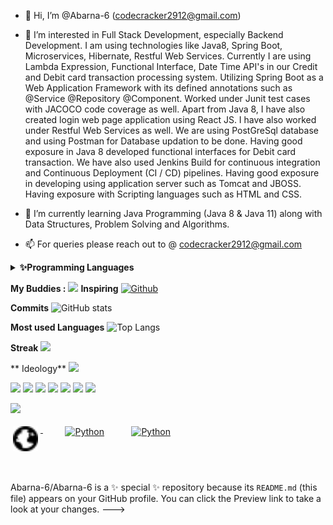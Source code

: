 - 👋 Hi, I’m @Abarna-6 (codecracker2912@gmail.com)

- 👀 I’m interested in Full Stack Development, especially Backend Development. I am using technologies like Java8, Spring Boot, Microservices, Hibernate, Restful Web Services. Currently I are using Lambda Expression, Functional Interface, Date Time API's in our Credit and Debit card transaction processing system. Utilizing Spring Boot as a Web Application Framework with its defined annotations such as @Service @Repository @Component. Worked under Junit test cases with JACOCO code coverage as well. Apart from Java 8, I have also created login web page application using React JS. I have also worked under Restful Web Services as well. We are using PostGreSql database and using Postman for Database updation to be done. Having good exposure in Java 8 developed functional interfaces for Debit card transaction. We have also used Jenkins Build for continuous integration and Continuous Deployment (CI / CD) pipelines. Having good exposure in developing using application server such as Tomcat and JBOSS. Having exposure with Scripting languages such as HTML and CSS. 

- 🌱 I’m currently learning Java Programming (Java 8 & Java 11) along with Data Structures, Problem Solving and Algorithms. 

- 📫 For queries please reach out to @ codecracker2912@gmail.com

<details>
    <summary><b>✨Programming Languages</b></summary><br/>
   Java 8, Spring Boot, Microservices, Hibernate, Restful Web Services
</details>

  **My Buddies :**
![](https://visitor-badge.laobi.icu/badge?page_id=Abarna-6.Abarna-6) 
**Inspiring**
[![Github](https://img.shields.io/github/followers/Abarna-6?label=Follow&style=social)](https://github.com/Abarna-6)

**Commits**
![GitHub stats](https://github-readme-stats.vercel.app/api?username=Abarna-6&show_icons=true&theme=buefy)

**Most used Languages**
![Top Langs](https://github-readme-stats.vercel.app/api/top-langs/?username=Abarna-6&theme=buefy)
<p align="center">
 
**Streak**
 <img src="https://github-readme-streak-stats.herokuapp.com/?user=Abarna-6"/>
 
** Ideology**
 <img src="https://github-readme-stats.vercel.app/api/pin/?username=Abarna-6&repo=API-Gateway-for-Serverless-Applications"/>

 <code><img width="10%" src="https://www.vectorlogo.zone/logos/java/java-ar21.svg"></code>
 <code><img width="10%" src="https://www.vectorlogo.zone/logos/w3_html5/w3_html5-ar21.svg"></code>
 <code><img width="10%" src="https://www.vectorlogo.zone/logos/w3_css/w3_css-ar21.svg"></code>
 <code><img width="10%" src="https://www.vectorlogo.zone/logos/reactjs/reactjs-ar21.svg"></code>
 <code><img width="10%" src="https://www.vectorlogo.zone/logos/git-scm/git-scm-ar21.svg"></code>
 <code><img width="10%" src="https://www.vectorlogo.zone/logos/git-scm/git-scm-ar21.svg"></code>
<code><img width="10%" src="https://www.vectorlogo.zone/logos/github/github-ar21.svg"></code>
 
 <img src="https://images.unsplash.com/photo-1511914265872-c40672604a80?ixlib=rb-1.2.1&ixid=MnwxMjA3fDB8MHxwaG90by1wYWdlfHx8fGVufDB8fHx8&auto=format&fit=crop&w=1074&q=80"/>
 
 <a href="https://github.com/Abarna-6" target="_blank" rel="noopener noreferrer"> <img src="https://raw.githubusercontent.com/iconic/open-iconic/master/svg/globe.svg" alt="Python" height="40" style="vertical-align:top; margin:4px"> </a>
 &nbsp;&nbsp;&nbsp;&nbsp;&nbsp;&nbsp;&nbsp;
 <a href="https://www.linkedin.com/in/abarna-s/" target="_blank" rel="noopener noreferrer"> <img src="https://cdn.jsdelivr.net/npm/simple-icons@v3/icons/linkedin.svg" alt="Python" height="40" style="vertical-align:top; margin:4px"></a>
 &nbsp;&nbsp;&nbsp;&nbsp;&nbsp;&nbsp;&nbsp;
 <a href="mailto:abarna.amle@gmail.com"> <img src="https://cdn.jsdelivr.net/npm/simple-icons@v3/icons/gmail.svg" alt="Python" height="40" style="vertical-align:top; margin:4px"></a>
</p>

<br />

Abarna-6/Abarna-6 is a ✨ special ✨ repository because its `README.md` (this file) appears on your GitHub profile.
You can click the Preview link to take a look at your changes.
--->
